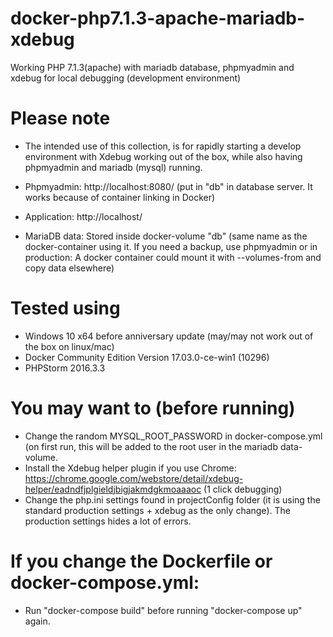 # docker-php7.1.3-apache-mariadb-xdebug
Working PHP 7.1.3(apache) with mariadb database, phpmyadmin and xdebug for local debugging (development environment)

# Please note
- The intended use of this collection, is for rapidly starting a develop environment with Xdebug working out of the box, while also having phpmyadmin and mariadb (mysql) running. 

- Phpmyadmin: http://localhost:8080/ (put in "db" in database server. It works because of container linking in Docker)
- Application: http://localhost/ 
- MariaDB data: Stored inside docker-volume "db" (same name as the docker-container using it. If you need a backup, use phpmyadmin or in production: A docker container could mount it with --volumes-from and copy data elsewhere)

# Tested using
- Windows 10 x64 before anniversary update (may/may not work out of the box on linux/mac)
- Docker Community Edition Version 17.03.0-ce-win1 (10296)
- PHPStorm 2016.3.3

# You may want to (before running)
- Change the random MYSQL_ROOT_PASSWORD in docker-compose.yml (on first run, this will be added to the root user in the mariadb data-volume.
- Install the Xdebug helper plugin if you use Chrome: https://chrome.google.com/webstore/detail/xdebug-helper/eadndfjplgieldjbigjakmdgkmoaaaoc (1 click debugging)
- Change the php.ini settings found in projectConfig folder (it is using the standard production settings + xdebug as the only change). The production settings hides a lot of errors.

# If you change the Dockerfile or docker-compose.yml:
- Run "docker-compose build" before running "docker-compose up" again.
